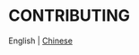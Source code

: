 # CONTRIBUTING

English | [Chinese](https://github.com/Tyh2001/fighting-design/blob/master/CONTRIBUTING.zh.md)
